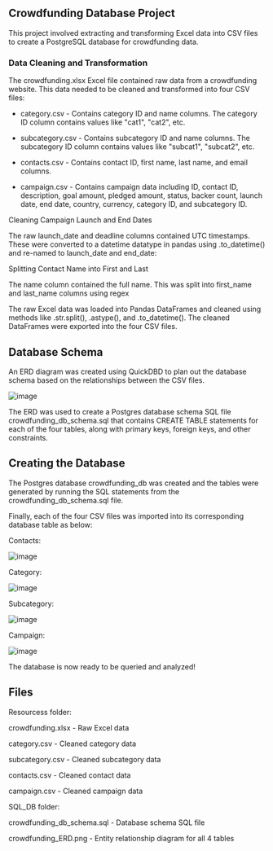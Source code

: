 ## Crowdfunding Database Project ##

This project involved extracting and transforming Excel data into CSV files to create a PostgreSQL database for crowdfunding data.

### Data Cleaning and Transformation ###

The crowdfunding.xlsx Excel file contained raw data from a crowdfunding website. This data needed to be cleaned and transformed into four CSV files:

- category.csv - Contains category ID and name columns. The category ID column contains values like "cat1", "cat2", etc.

- subcategory.csv - Contains subcategory ID and name columns. The subcategory ID column contains values like "subcat1", "subcat2", etc.

- contacts.csv - Contains contact ID, first name, last name, and email columns.

- campaign.csv - Contains campaign data including ID, contact ID, description, goal amount, pledged amount, status, backer count, launch date, end date, country, currency, category ID, and subcategory ID.

Cleaning Campaign Launch and End Dates

The raw launch_date and deadline columns contained UTC timestamps. These were converted to a datetime datatype in pandas using .to_datetime() and re-named to launch_date and end_date:

Splitting Contact Name into First and Last

The name column contained the full name. This was split into first_name and last_name columns using regex

The raw Excel data was loaded into Pandas DataFrames and cleaned using methods like .str.split(), .astype(),  and .to_datetime(). The cleaned DataFrames were exported into the four CSV files.

## Database Schema ##

An ERD diagram was created using QuickDBD to plan out the database schema based on the relationships between the CSV files.

![image](https://github.com/ashejaz/Crowdfunding_ETL/assets/127614970/c0a23dd9-5ec9-4dff-8df4-d03c352ab231)

The ERD was used to create a Postgres database schema SQL file crowdfunding_db_schema.sql that contains CREATE TABLE statements for each of the four tables, along with primary keys, foreign keys, and other constraints.

## Creating the Database ##

The Postgres database crowdfunding_db was created and the tables were generated by running the SQL statements from the crowdfunding_db_schema.sql file.

Finally, each of the four CSV files was imported into its corresponding database table as below:

Contacts:

![image](https://github.com/ashejaz/Crowdfunding_ETL/assets/127614970/4e63593c-ed3b-416b-a98e-bd3beb278fa6)

Category:

![image](https://github.com/ashejaz/Crowdfunding_ETL/assets/127614970/551a68a0-d1ab-45ab-b0aa-fc10d0d74ee1)

Subcategory:

![image](https://github.com/ashejaz/Crowdfunding_ETL/assets/127614970/7ec2a1d5-18ae-48b4-91c3-c6f5601229f6)

Campaign:

![image](https://github.com/ashejaz/Crowdfunding_ETL/assets/127614970/93fec5a8-8ea5-4a3b-9d16-b32d2ec15633)

The database is now ready to be queried and analyzed!

## Files ##

Resourcess folder:

crowdfunding.xlsx - Raw Excel data

category.csv - Cleaned category data

subcategory.csv - Cleaned subcategory data

contacts.csv - Cleaned contact data

campaign.csv - Cleaned campaign data

SQL_DB folder:

crowdfunding_db_schema.sql - Database schema SQL file

crowdfunding_ERD.png - Entity relationship diagram for all 4 tables

